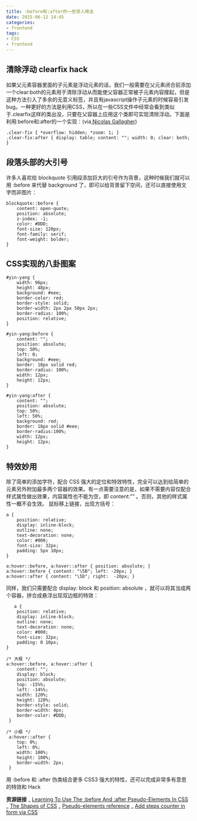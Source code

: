 ```yaml
---
title: :before和:after的一些惊人用法
date: 2015-06-12 14:45
categories:
- frontend
tags:
- CSS
- frontend
---
```


## 清除浮动 clearfix hack
如果父元素容器里面的子元素是浮动元素的话，我们一般需要在父元素闭合前添加一个clear:both的元素用于清除浮动从而能使父容器正常被子元素内容撑起，但是这种方法引入了多余的无意义标签，并且有javascript操作子元素的时候容易引发bug。一种更好的方法是利用CSS，所以在一些CSS文件中经常会看到类似于.clearfix这样的类出没，只要在父容器上应用这个类即可实现清除浮动。下面是利用:before和:after的一个实现：(via[ Nicolas Gallagher](http://nicolasgallagher.com/micro-clearfix-hack/))

    .clear-fix { *overflow: hidden; *zoom: 1; }
    .clear-fix:after { display: table; content: ""; width: 0; clear: both; }

## 段落头部的大引号
许多人喜欢给 blockquote 引用段添加巨大的引号作为背景，这种时候我们就可以用 :before 来代替 background 了，即可以给背景留下空间，还可以直接使用文字而非图片：

    blockquote::before {
    	content: open-quote;
    	position: absolute;
    	z-index: -1;
    	color: #DDD;
    	font-size: 120px;
    	font-family: serif;
    	font-weight: bolder;
    }

## CSS实现的八卦图案

    #yin-yang {
        width: 96px;
        height: 48px;
        background: #eee;
        border-color: red;
        border-style: solid;
        border-width: 2px 2px 50px 2px;
        border-radius: 100%;
        position: relative;
    }

    #yin-yang:before {
        content: "";
        position: absolute;
        top: 50%;
        left: 0;
        background: #eee;
        border: 18px solid red;
        border-radius: 100%;
        width: 12px;
        height: 12px;
    }

    #yin-yang:after {
        content: "";
        position: absolute;
        top: 50%;
        left: 50%;
        background: red;
        border: 18px solid #eee;
        border-radius:100%;
        width: 12px;
        height: 12px;
    }

## 特效妙用
除了简单的添加字符，配合 CSS 强大的定位和特效特性，完全可以达到给简单的元素另外附加最多两个容器的效果。有一点需要注意的是，如果不需要内容仅配合样式属性做出效果，内容属性也不能为空，即 content:”” 。否则，其他的样式属性一概不会生效。
鼠标移上链接，出现方括号：

    a {
    	position: relative;
    	display: inline-block;
    	outline: none;
    	text-decoration: none;
    	color: #000;
    	font-size: 32px;
    	padding: 5px 10px;
    }

    a:hover::before, a:hover::after { position: absolute; }
    a:hover::before { content: "\5B"; left: -20px; }
    a:hover::after { content: "\5D"; right:  -20px; }

同样，我们只需要配合 display: block 和 position: absolute ，就可以将其当成两个容器，拼合成悬浮出现双边框的特效：

       a {
    	position: relative;
    	display: inline-block;
    	outline: none;
    	text-decoration: none;
    	color: #000;
    	font-size: 32px;
    	padding: 0 10px;
    }

    /* 大框 */
    a:hover::before, a:hover::after {
    	content: "";
    	display: block;
    	position: absolute;
    	top: -15%%;
    	left: -14%%;
    	width: 120%;
    	height: 120%;
    	border-style: solid;
    	border-width: 4px;
    	border-color: #DDD;
     }

    /* 小框 */
     a:hover::after {
     	top: 0%;
     	left: 0%;
    	width: 100%;
    	height: 100%;
    	border-width: 2px;
     }

用 :before 和 :after 伪类结合更多 CSS3 强大的特性，还可以完成非常多有意思的特效和 Hack

**资源链接**
_ [Learning To Use The :before And :after Pseudo-Elements In CSS](http://www.smashingmagazine.com/2011/07/13/learning-to-use-the-before-and-after-pseudo-elements-in-css/)
_ [The Shapes of CSS](https://css-tricks.com/examples/ShapesOfCSS/)
_ [Pseudo-elements reference](http://reference.sitepoint.com/css/pseudoelements)
_ [Add steps counter in form via CSS](https://www.evernote.com/shard/s30/sh/f2e59860-3db2-4f82-a19a-6dd5ff0ef9fa/4848466ed40acee296998c9e8d6738ed)
